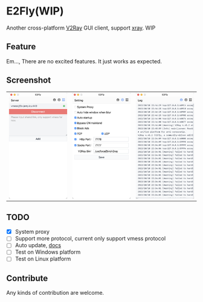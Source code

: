 # E2Fly(WIP)

Another cross-platform [V2Ray] GUI client, support [xray]. WIP

## Feature

Em..., There are no excited features. It just works as expected.

## Screenshot

|                              |                              |                              |
| ---------------------------- | ---------------------------- | ---------------------------- |
| ![](./docs/screenshot-1.png) | ![](./docs/screenshot-2.png) | ![](./docs/screenshot-3.png) |

## TODO

- [x] System proxy
- [ ] Support more protocol, current only support vmess protocol
- [ ] Auto update, [docs](https://tauri.app/v1/guides/distribution/updater)
- [ ] Test on Windows platform
- [ ] Test on Linux platform

## Contribute

Any kinds of contribution are welcome.

[v2ray]: https://www.v2fly.org/
[xray]: https://xtls.github.io/
